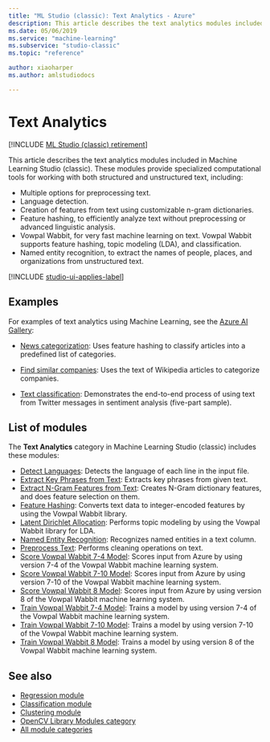 ```yaml
---
title: "ML Studio (classic): Text Analytics - Azure"
description: This article describes the text analytics modules included in Machine Learning Studio (classic). 
ms.date: 05/06/2019
ms.service: "machine-learning"
ms.subservice: "studio-classic"
ms.topic: "reference"

author: xiaoharper
ms.author: amlstudiodocs

---
```

# Text Analytics

[!INCLUDE [ML Studio (classic) retirement](../includes/machine-learning-studio-classic-deprecation.md)]

This article describes the text analytics modules included in Machine Learning Studio (classic). These modules provide specialized computational tools for working with both structured and unstructured text, including:  

+ Multiple options for preprocessing text.
+ Language detection.
+ Creation of features from text using customizable n-gram dictionaries.
+ Feature hashing, to efficiently analyze text without preprocessing or advanced linguistic analysis.  
+ Vowpal Wabbit, for very fast machine learning on text. Vowpal Wabbit supports feature hashing, topic modeling (LDA), and classification.
+ Named entity recognition, to extract the names of people, places, and organizations from unstructured text.

[!INCLUDE [studio-ui-applies-label](../includes/studio-ui-applies-label.md)]

## Examples

For examples of text analytics using Machine Learning, see the [Azure AI Gallery](https://gallery.azure.ai/):  

- [News categorization](https://go.microsoft.com/fwlink/?LinkId=525167): Uses feature hashing to classify articles into a predefined list of categories.

- [Find similar companies](https://go.microsoft.com/fwlink/?LinkId=525164): Uses the text of Wikipedia articles to categorize companies.  
  
- [Text classification](https://go.microsoft.com/fwlink/?LinkId=525957): Demonstrates the end-to-end process of using text from Twitter messages in sentiment analysis (five-part sample).

##  List of modules

The **Text Analytics** category in Machine Learning Studio (classic) includes these modules:

+ [Detect Languages](detect-languages.md): Detects the language of each line in the input file.  
+ [Extract Key Phrases from Text](extract-key-phrases-from-text.md): Extracts key phrases from given text.  
+ [Extract N-Gram Features from Text](extract-n-gram-features-from-text.md): Creates N-Gram dictionary features, and does feature selection on them.  
+ [Feature Hashing](feature-hashing.md): Converts text data to integer-encoded features by using the Vowpal Wabbit library.  
+ [Latent Dirichlet Allocation](latent-dirichlet-allocation.md): Performs topic modeling by using the Vowpal Wabbit library for LDA.  
+ [Named Entity Recognition](named-entity-recognition.md): Recognizes named entities in a text column.  
+ [Preprocess Text](preprocess-text.md): Performs cleaning operations on text.  
+ [Score Vowpal Wabbit 7-4 Model](score-vowpal-wabbit-version-7-4-model.md): Scores input from Azure by using version 7-4 of the Vowpal Wabbit machine learning system.  
+ [Score Vowpal Wabbit 7-10 Model](score-vowpal-wabbit-version-7-10-model.md): Scores input from Azure by using version 7-10 of the Vowpal Wabbit machine learning system.  
+ [Score Vowpal Wabbit 8 Model](score-vowpal-wabbit-version-8-model.md): Scores input from Azure by using version 8 of the Vowpal Wabbit machine learning system.  
+ [Train Vowpal Wabbit 7-4 Model](train-vowpal-wabbit-version-7-4-model.md): Trains a model by using version 7-4 of the Vowpal Wabbit machine learning system.  
+ [Train Vowpal Wabbit 7-10 Model](train-vowpal-wabbit-version-7-10-model.md): Trains a model by using version 7-10 of the Vowpal Wabbit machine learning system.  
+ [Train Vowpal Wabbit 8 Model](train-vowpal-wabbit-version-8-model.md): Trains a model by using version 8 of the Vowpal Wabbit machine learning system.  

## See also
- [Regression module](machine-learning-initialize-model-regression.md)   
- [Classification module](machine-learning-initialize-model-classification.md)  
- [Clustering module](machine-learning-initialize-model-clustering.md)   
- [OpenCV Library Modules category](opencv-library-modules.md)   
- [All module categories](machine-learning-module-descriptions.md)
